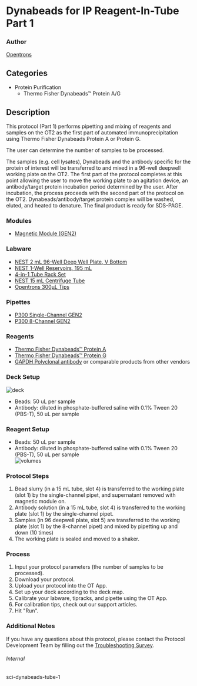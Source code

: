 # Dynabeads for IP Reagent-In-Tube Part 1

### Author
[Opentrons](https://opentrons.com/)

## Categories
* Protein Purification
	* Thermo Fisher Dynabeads™ Protein A/G

## Description
This protocol (Part 1) performs pipetting and mixing of reagents and samples on the OT2 as the first part of automated immunoprecipitation using Thermo Fisher Dynabeads Protein A or Protein G.

The user can determine the number of samples to be processed.

The samples (e.g. cell lysates), Dynabeads and the antibody specific for the protein of interest will be transferred to and mixed in a 96-well deepwell working plate on the OT2. The first part of the protocol completes at this point allowing the user to move the working plate to an agitation device, an antibody/target protein incubation period determined by the user. After incubation, the process proceeds with the second part of the protocol on the OT2. Dynabeads/antibody/target protein complex will be washed, eluted, and heated to denature. The final product is ready for SDS-PAGE.  

### Modules
* [Magnetic Module (GEN2)](https://shop.opentrons.com/collections/hardware-modules/products/magdeck)

### Labware
* [NEST 2 mL 96-Well Deep Well Plate, V Bottom](https://shop.opentrons.com/nest-2-ml-96-well-deep-well-plate-v-bottom/)
* [NEST 1-Well Reservoirs, 195 mL](https://shop.opentrons.com/nest-1-well-reservoirs-195-ml/)
* [4-in-1 Tube Rack Set](https://shop.opentrons.com/4-in-1-tube-rack-set/)
* [NEST 15 mL Centrifuge Tube](https://shop.opentrons.com/nest-15-ml-centrifuge-tube/)
* [Opentrons 300µL Tips](https://shop.opentrons.com/opentrons-300ul-tips-1000-refills/)

### Pipettes
* [P300 Single-Channel GEN2](https://opentrons.com/pipettes/)
* [P300 8-Channel GEN2](https://opentrons.com/pipettes/)

### Reagents
* [Thermo Fisher Dynabeads™ Protein A](https://www.thermofisher.com/order/catalog/product/10002D)
* [Thermo Fisher Dynabeads™ Protein G](https://www.thermofisher.com/order/catalog/product/10004D)
* [GAPDH Polyclonal antibody](https://www.ptglab.com/products/GAPDH-Antibody-10494-1-AP.htm) or comparable products from other vendors

### Deck Setup
![deck](https://opentrons-protocol-library-website.s3.amazonaws.com/custom-README-images/sci-dynabeads-tube-1/deck_updated.png)  
* Beads: 50 uL per sample
* Antibody: diluted in phosphate-buffered saline with 0.1% Tween 20 (PBS-T), 50 uL per sample  


### Reagent Setup
* Beads: 50 uL per sample  
* Antibody: diluted in phosphate-buffered saline with 0.1% Tween 20 (PBS-T), 50 uL per sample  
![volumes](https://opentrons-protocol-library-website.s3.amazonaws.com/custom-README-images/sci-dynabeads-tube-1/vols.png)  

### Protocol Steps
1. Bead slurry (in a 15 mL tube, slot 4) is transferred to the working plate (slot 1) by the single-channel pipet, and supernatant removed with magnetic module on.
2. Antibody solution (in a 15 mL tube, slot 4) is transferred to the working plate (slot 1) by the single-channel pipet.
3. Samples (in 96 deepwell plate, slot 5) are transferred to the working plate (slot 1) by the 8-channel pipet) and mixed by pipetting up and down (10 times)
4. The working plate is sealed and moved to a shaker.

### Process
1. Input your protocol parameters (the number of samples to be processed).
2. Download your protocol.
3. Upload your protocol into the OT App.
4. Set up your deck according to the deck map.
5. Calibrate your labware, tipracks, and pipette using the OT App.
6. For calibration tips, check out our support articles.
7. Hit "Run".

### Additional Notes
If you have any questions about this protocol, please contact the Protocol Development Team by filling out the [Troubleshooting Survey](https://protocol-troubleshooting.paperform.co/).

###### Internal
sci-dynabeads-tube-1
